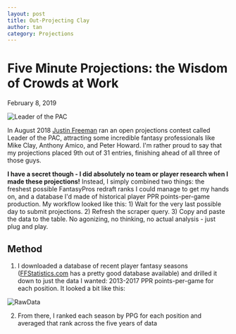 ```yaml
---
layout: post
title: Out-Projecting Clay
author: tan
category: Projections
---
```


# Five Minute Projections: the Wisdom of Crowds at Work
February 8, 2019

![Leader of the PAC](/assets/images/pac.jpg)

In August 2018 [Justin Freeman](http://www.twitter.com/JustinFreeman18) ran an open projections contest called Leader of the PAC, attracting some incredible fantasy professionals like Mike Clay, Anthony Amico, and Peter Howard. I'm rather proud to say that my projections placed 9th out of 31 entries, finishing ahead of all three of those guys.

**I have a secret though - I did absolutely no team or player research when I made these projections!** Instead, I simply combined two things: the freshest possible FantasyPros redraft ranks I could manage to get my hands on, and a database I'd made of historical player PPR points-per-game production. My workflow looked like this: 1) Wait for the very last possible day to submit projections. 2) Refresh the scraper query. 3) Copy and paste the data to the table. No agonizing, no thinking, no actual analysis - just plug and play. 

## Method

1) I downloaded a database of recent player fantasy seasons ([FFStatistics.com](http://www.ffstatistics.com) has a pretty good database available) and drilled it down to just the data I wanted: 2013-2017 PPR points-per-game for each position. It looked a bit like this: 

![RawData](/assets/images/projections1.png)

2) From there, I ranked each season by PPG for each position and averaged that rank across the five years of data 